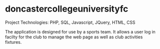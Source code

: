 # doncastercollegeuniversityfc

Project Technologies:
PHP,
SQL,
Javascript,
JQuery,
HTML,
CSS

The application is designed for use by a sports team.  It allows a user log in facilty for the club to manage the web page as well as club activities fixtures.
